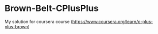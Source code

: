 # Brown-Belt-CPlusPlus
My solution for coursera course (https://www.coursera.org/learn/c-plus-plus-brown)
